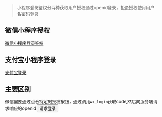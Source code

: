 >小程序登录鉴权分两种获取用户授权通过openid登录，拒绝授权使用用户名密码登录
## 微信小程序授权
[微信小程序登录鉴权](https://cloud.tencent.com/developer/article/1360359)

## 支付宝小程序登录
[支付宝登录](https://cloud.tencent.com/developer/article/1419599)

## 主要区别
微信需要通过点击特定的授权按钮，通过调用`wx_login`获取code,然后向服务端请求响应的openid
<button type="primary" bindtap="wx_login">请求登录</button>